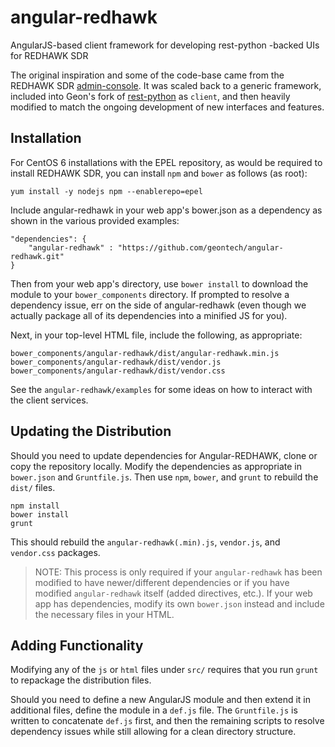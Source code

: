 # angular-redhawk
AngularJS-based client framework for developing rest-python -backed UIs for REDHAWK SDR

The original inspiration and some of the code-base came from the REDHAWK SDR [admin-console](http://github.com/redhawksdr/admin-console).  It was scaled back to a generic framework, included into Geon's fork of [rest-python](http://github.com/geontech/rest-python/) as `client`, and then heavily modified to match the ongoing development of new interfaces and features.

## Installation

For CentOS 6 installations with the EPEL repository, as would be required to install REDHAWK SDR, you can install `npm` and `bower` as follows (as root):

    yum install -y nodejs npm --enablerepo=epel

Include angular-redhawk in your web app's bower.json as a dependency as shown in the various provided examples:

    "dependencies": {
        "angular-redhawk" : "https://github.com/geontech/angular-redhawk.git"
    }

Then from your web app's directory, use `bower install` to download the module to your `bower_components` directory.  If prompted to resolve a dependency issue, err on the side of angular-redhawk (even though we actually package all of its dependencies into a minified JS for you).

Next, in your top-level HTML file, include the following, as appropriate:

    bower_components/angular-redhawk/dist/angular-redhawk.min.js
    bower_components/angular-redhawk/dist/vendor.js
    bower_components/angular-redhawk/dist/vendor.css

See the `angular-redhawk/examples` for some ideas on how to interact with the client services.

## Updating the Distribution

Should you need to update dependencies for Angular-REDHAWK, clone or copy the repository locally.  Modify the dependencies as appropriate in `bower.json` and `Gruntfile.js`.  Then use `npm`, `bower`, and `grunt` to rebuild the `dist/` files.

    npm install
    bower install
    grunt

This should rebuild the `angular-redhawk(.min).js`, `vendor.js`, and `vendor.css` packages.

> NOTE: This process is only required if your `angular-redhawk` has been modified to have newer/different dependencies or if you have modified `angular-redhawk` itself (added directives, etc.). If your web app has dependencies, modify its own `bower.json` instead and include the necessary files in your HTML.

## Adding Functionality

Modifying any of the `js` or `html` files under `src/` requires that you run `grunt` to repackage the distribution files.  

Should you need to define a new AngularJS module and then extend it in additional files, define the module in a `def.js` file.  The `Gruntfile.js` is written to concatenate `def.js` first, and then the remaining scripts to resolve dependency issues while still allowing for a clean directory structure.
